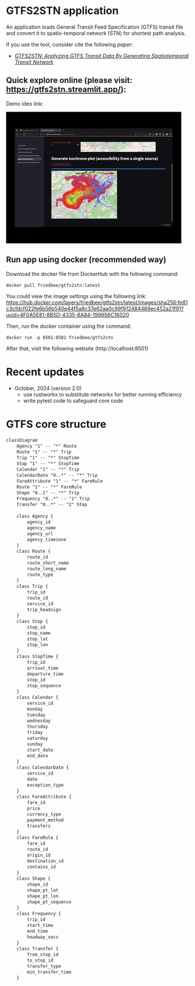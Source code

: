 # GTFS2STN application
An application loads General Transit Feed Specification (GTFS) transit file and convert it to spatio-temporal
network (STN) for shortest path analysis.

If you use the tool, consider cite the following *paper*:
- [*GTFS2STN: Analyzing GTFS Transit Data By Generating Spatiotemporal Transit Network*](https://arxiv.org/abs/2405.02760)

## Quick explore online (please visit: https://gtfs2stn.streamlit.app/): 

Demo ideo link: 

[![Demo video](images/yt_thumbnail.jpg)](http://www.youtube.com/watch?v=-YUY3Q0g4og&t=2s "Demonstrating GTFS2STN")

## Run app using docker (recommended way)

Download the docker file from DockerHub with the following command:
```
docker pull friedbee/gtfs2stn:latest
```

You could view the image settings using the following link: https://hub.docker.com/layers/friedbee/gtfs2stn/latest/images/sha256:fe81c3cfdcf022fe6b56b540e44f5a8c37e62aa0c99f912484469ec452a21f91?uuid=4F0A5E81-8B5D-4335-8A84-199956C16020

Then, run the docker container using the command:
```
docker run -p 8501:8501 friedbee/gtfs2stn
```

After that, visit the following website (http://localhost:8501)

# Recent updates
- October, 2024 (version 2.0)
  - use rustworkx to substitute networkx for better running efficiency
  - write pytest code to safeguard core code

# GTFS core structure

```mermaid
classDiagram
    Agency "1" -- "*" Route
    Route "1" -- "*" Trip
    Trip "1" -- "*" StopTime
    Stop "1" -- "*" StopTime
    Calendar "1" -- "*" Trip
    CalendarDate "0..*" -- "*" Trip
    FareAttribute "1" -- "*" FareRule
    Route "1" -- "*" FareRule
    Shape "0..1" -- "*" Trip
    Frequency "0..*" -- "1" Trip
    Transfer "0..*" -- "2" Stop

    class Agency {
        agency_id
        agency_name
        agency_url
        agency_timezone
    }
    class Route {
        route_id
        route_short_name
        route_long_name
        route_type
    }
    class Trip {
        trip_id
        route_id
        service_id
        trip_headsign
    }
    class Stop {
        stop_id
        stop_name
        stop_lat
        stop_lon
    }
    class StopTime {
        trip_id
        arrival_time
        departure_time
        stop_id
        stop_sequence
    }
    class Calendar {
        service_id
        monday
        tuesday
        wednesday
        thursday
        friday
        saturday
        sunday
        start_date
        end_date
    }
    class CalendarDate {
        service_id
        date
        exception_type
    }
    class FareAttribute {
        fare_id
        price
        currency_type
        payment_method
        transfers
    }
    class FareRule {
        fare_id
        route_id
        origin_id
        destination_id
        contains_id
    }
    class Shape {
        shape_id
        shape_pt_lat
        shape_pt_lon
        shape_pt_sequence
    }
    class Frequency {
        trip_id
        start_time
        end_time
        headway_secs
    }
    class Transfer {
        from_stop_id
        to_stop_id
        transfer_type
        min_transfer_time
    }
```
